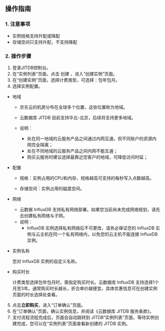 ## 操作指南

### 1. 注意事项

* 实例规格支持升配或降配
* 存储空间只支持升配，不支持降配

### 2. 操作步骤

1. 登录JITDB控制台。
2. 在“实例列表”页面，点击 创建 ，进入“创建实例”页面。
3. 在“创建实例”页面，选择计费类型，可选择：包年包月。
4. 选择实例配置。
* 地域
  - 京东云的机房分布在全球多个位置，这些位置称为地域。

  - 云数据库 JITDB 目前支持华北-北京，后续将支持更多地域。

  - 说明：

    + 处在同一地域的云服务产品之间通过内网互通，但不同账户的资源内网完全隔离；
    + 处在不同地域的云服务产品之间内网不能互通；
    + 购买云服务时建议选择最靠近您客户的地域，可降低访问时延；
* 配置

  - 规格：实例占用的CPU和内存，规格越高可支持的每秒写入点数越高。

  - 存储空间：实例占用的磁盘空间。
* 网络
  - 云数据 InfluxDB 支持私有网络部署。如果您当前尚未完成网络规划，请先去创建私有网络与子网。
  - 说明：
    + InfluxDB 实例选择私有网络后不可更改，请务必保证您的 InfluxDB 实例与云主机在同一个私有网络内，以免您的云主机不能连接 InfluxDB 实例。
* 实例名称


  您对 InfluxDB 实例的自定义名称。
* 购买时长

  计费类型选择包年包月时，需指定购买时长。云数据库 InfluxDB 支持选择1个月至3年。通常购买时长越长，折合单价越便宜，具体优惠信息可在创建实例页面的时长选择处查看。

5. 点击**立即购买**，进入“订单确认”页面。
6. 在“订单确认”页面，确认实例信息，并阅读《云数据库 JITDB 服务条款》。
7. 支付流程流程完成后，页面会自动跳转到 JITDB“实例列表”页面，等待实例创建完成，您可以在“实例列表”页面查看新创建的 JITDB 实例。


